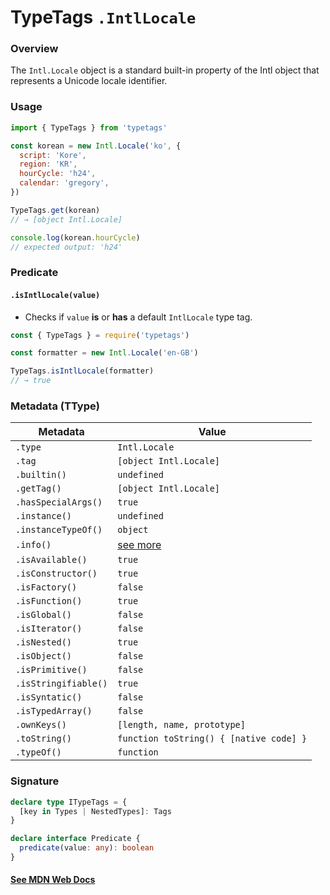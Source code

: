 # TypeTags `.IntlLocale`

### Overview

The `Intl.Locale` object is a standard built-in property of the Intl object that represents a Unicode locale identifier.

### Usage

```js
import { TypeTags } from 'typetags'

const korean = new Intl.Locale('ko', {
  script: 'Kore',
  region: 'KR',
  hourCycle: 'h24',
  calendar: 'gregory',
})

TypeTags.get(korean)
// → [object Intl.Locale]

console.log(korean.hourCycle)
// expected output: 'h24'
```

### Predicate

#### `.isIntlLocale(value)`

- Checks if `value` **is** or **has** a default `IntlLocale` type tag.

```js
const { TypeTags } = require('typetags')

const formatter = new Intl.Locale('en-GB')

TypeTags.isIntlLocale(formatter)
// → true
```

### Metadata (TType)

| Metadata             | Value                                   |
| -------------------- | --------------------------------------- |
| `.type`              | `Intl.Locale`                           |
| `.tag`               | `[object Intl.Locale]`                  |
| `.builtin()`         | `undefined`                             |
| `.getTag()`          | `[object Intl.Locale]`                  |
| `.hasSpecialArgs()`  | `true`                                  |
| `.instance()`        | `undefined`                             |
| `.instanceTypeOf()`  | `object`                                |
| `.info()`            | [see more]()                            |
| `.isAvailable()`     | `true`                                  |
| `.isConstructor()`   | `true`                                  |
| `.isFactory()`       | `false`                                 |
| `.isFunction()`      | `true`                                  |
| `.isGlobal()`        | `false`                                 |
| `.isIterator()`      | `false`                                 |
| `.isNested()`        | `true`                                  |
| `.isObject()`        | `false`                                 |
| `.isPrimitive()`     | `false`                                 |
| `.isStringifiable()` | `true`                                  |
| `.isSyntatic()`      | `false`                                 |
| `.isTypedArray()`    | `false`                                 |
| `.ownKeys()`         | `[length, name, prototype]`             |
| `.toString()`        | `function toString() { [native code] }` |
| `.typeOf()`          | `function`                              |

### Signature

```ts
declare type ITypeTags = {
  [key in Types | NestedTypes]: Tags
}

declare interface Predicate {
  predicate(value: any): boolean
}
```

#### [See MDN Web Docs](https://developer.mozilla.org/en-US/docs/Web/JavaScript/Reference/Global_Objects/Intl/Locale)
